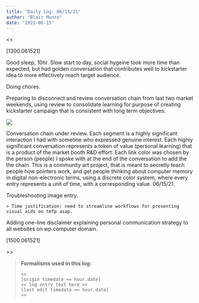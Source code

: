```yaml
---
title: "Daily Log: 06/15/21"
author: "Blair Munro"
date: "2021-06-15"
---
```


\<\<

[1300.061521]

Good sleep, 10hr. Slow start to day, social hygeine took more time than expected, but had golden conversation that contributes well to kickstarter idea to more effectively reach target audience.

Doing chores.

Preparing to disconnect and review conversation chain from last two market weekends, using review to consolidate learning for purpose of creating kickstarter campaign that is consistent with long term objectives.

<div class="figure">

![](/images/dailylog/IMG_6535.jpeg)

<p class="caption"> Conversation chain under review. Each segment is a highly significant interaction I had with someone who expressed genuine interest. Each highly significant conversation represents a token of value (personal learning) that is a product of the market booth R&D effort. Each link color was chosen by the person (people) I spoke with at the end of the conversation to add the the chain. This is a community art project, that is meant to secretly teach people how pointers work, and get people thinking about computer memory in digital non-electronic terms, using a discrete color system, where every entry represents a unit of time, with a corresponding value. 06/15/21.</p>

</div>

Troubleshooting image entry.

```none
> Time justification: need to streamline workflows for presenting visual aids on tmfp asap.
```

Adding one-line disclaimer explaining personal communication strategy to all websites on wp.computer domain.

[1500.061521]

\>\>

> **Formalisms used in this log:**
>
> ```
> <<
> [origin timedate == hour.date]
> << log entry text here >>
> [last edit timedata == hour.date]
> >>
> ```

<!--

CODE PIECES:

<div class="figure">

![](/images/booth/napkinbroadcast061421.jpg)

<p class="caption">Nonverbal communication broadcast, mindmapping/reflection piece, 06/14/21.</p>

</div>

```none
> Time justification:
```
-->
